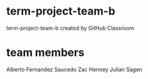 # term-project-team-b
term-project-team-b created by GitHub Classroom

# team members
Alberto Fernandez Saucedo
Zac Henney
Julian Sagen
